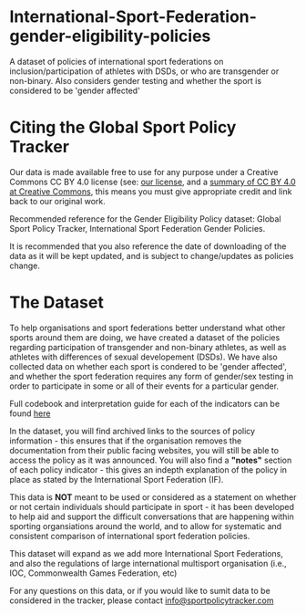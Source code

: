 # International-Sport-Federation-gender-eligibility-policies
A dataset of policies of international sport federations on inclusion/participation of athletes with DSDs, or who are transgender or non-binary. Also considers gender testing and whether the sport is considered to be 'gender affected' 

# Citing the Global Sport Policy Tracker

Our data is made available free to use for any purpose under a Creative Commons CC BY 4.0 license (see: [our license](LICENSE), and a [summary of CC BY 4.0 at Creative Commons](https://creativecommons.org/licenses/by/4.0/), this means you must give appropriate credit and link back to our original work. 

Recommended reference for the Gender Eligibility Policy dataset: Global Sport Policy Tracker, International Sport Federation Gender Policies. 

It is recommended that you also reference the date of downloading of the data as it will be kept updated, and is subject to change/updates as policies change. 

# The Dataset #

To help organisations and sport federations better understand what other sports around them are doing, we have created a dataset of the policies regarding participation of transgender and non-binary athletes, as well as athletes with differences of sexual developement (DSDs). We have also collected data on whether each sport is condered to be 'gender affected', and whether the sport federation requires any form of gender/sex testing in order to participate in some or all of their events for a particular gender. 

Full codebook and interpretation guide for each of the indicators can be found [here](codebook_and_documentation.md)

In the dataset, you will find archived links to the sources of policy information - this ensures that if the organisation removes the documentation from their public facing websites, you will still be able to access the policy as it was announced. You will also find a **"notes"** section of each policy indicator - this gives an indepth explanation of the policy in place as stated by the International Sport Federation (IF). 

This data is **NOT** meant to be used or considered as a statement on whether or not certain individuals should participate in sport - it has been developed to help aid and support the difficult conversations that are happening within sporting organsiations around the world, and to allow for systematic and consistent comparison of international sport federation policies. 

This dataset will expand as we add more International Sport Federations, and also the regulations of large international multisport organisation (i.e., IOC, Commonwealth Games Federation, etc) 

For any questions on this data, or if you would like to sumit data to be considered in the tracker, please contact info@sportpolicytracker.com 

